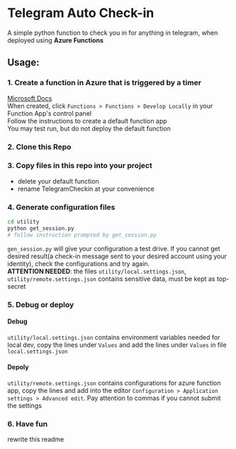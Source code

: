 # Telegram Auto Check-in

A simple python function to check you in for anything in telegram, when deployed using **Azure Functions**

## Usage: 

### 1. Create a function in Azure that is triggered by a timer

[Microsoft Docs](https://docs.microsoft.com/en-us/azure/azure-functions/functions-create-scheduled-function)  
When created, click `Functions > Functions > Develop Locally` in your Function App's control panel  
Follow the instructions to create a default function app  
You may test run, but do not deploy the default function

### 2. Clone this Repo

### 3. Copy files in this repo into your project

+ delete your default function
+ rename TelegramCheckin at your convenience

### 4. Generate configuration files

```bash
cd utility
python get_session.py
# follow instruction prompted by get_session.py
```
`gen_session.py` will give your configuration a test drive. If you cannot get desired result(a check-in message sent to your desired account using your identity), check the configurations and try again.  
**ATTENTION NEEDED**: the files `utility/local.settings.json`, `utility/remote.settings.json` contains sensitive data, must be kept as top-secret

### 5. Debug or deploy

#### Debug
`utility/local.settings.json` contains environment variables needed for local dev, copy the lines under `Values` and add the lines under `Values` in file `local.settings.json`

#### Depoly
`utility/remote.settings.json` contains configurations for azure function app, copy the lines and add into the editor `Configuration > Application settings > Advanced edit`. Pay attention to commas if you cannot submit the settings

### 6. Have fun

<TODO> rewrite this readme